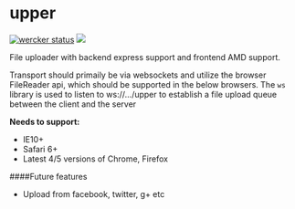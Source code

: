 upper
=====

[![wercker status](https://app.wercker.com/status/06e639df26a492af27037e8f953b9178/s "wercker status")](https://app.wercker.com/project/bykey/06e639df26a492af27037e8f953b9178) <img src="https://david-dm.org/iyadassaf/upper.png" />

File uploader with backend express support and frontend AMD support.

Transport should primaily be via websockets and utilize the browser FileReader api, which should be supported in the below browsers.
The `ws` library is used to listen to ws://.../upper to establish a file upload queue between the client and the server

**Needs to support:**
- IE10+
- Safari 6+
- Latest 4/5 versions of Chrome, Firefox

####Future features
- Upload from facebook, twitter, g+ etc
